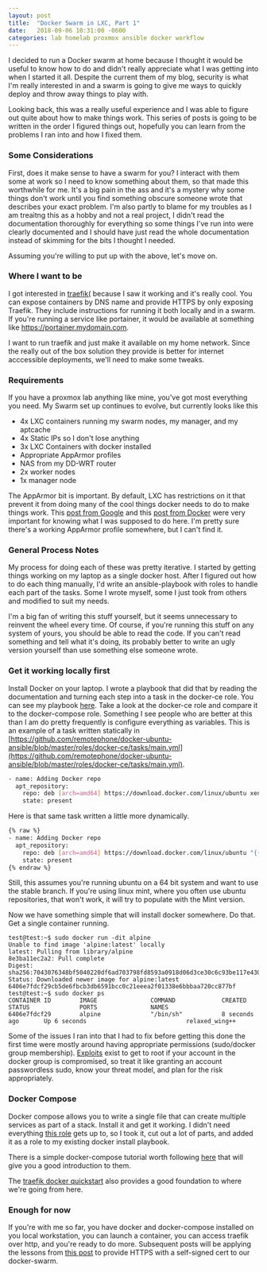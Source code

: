 ```yaml
---
layout: post
title:  "Docker Swarm in LXC, Part 1"
date:   2018-09-06 10:31:00 -0600
categories: lab homelab proxmox ansible docker workflow
---
```


I decided to run a Docker swarm at home because I thought it would be useful to know how to do and didn't really appreciate what I was getting into when I started it all. Despite the current them of my blog, security is what I'm really interested in and a swarm is going to give me ways to quickly deploy and throw away things to play with. 

Looking back, this was a really useful experience and I was able to figure out quite about how to make things work. This series of posts is going to be written in the order I figured things out, hopefully you can learn from the problems I ran into and how I fixed them.

### Some Considerations

First, does it make sense to have a swarm for you? I interact with them some at work so I need to know something about them, so that made this worthwhile for me. It's a big pain in the ass and it's a mystery why some things don't work until you find something obscure someone wrote that describes your exact problem. I'm also partly to blame for my troubles as I am treaitng this as a hobby and not a real project, I didn't read the documentation thoroughly for everything so some things I've run into were clearly documented and I should have just read the whole documentation instead of skimming for the bits I thought I needed. 

Assuming you're willing to put up with the above, let's move on.

### Where I want to be

I got interested in [traefik(](https://traefik.io/) because I saw it working and it's really cool. You can expose containers by DNS name and provide HTTPS by only exposing Traefik. They include instructions for running it both locally and in a swarm. If you're running a service like portainer, it would be available at something like https://portainer.mydomain.com. 

I want to run traefik and just make it available on my home network. Since the really out of the box solution they provide is better for internet acccessible deployments, we'll need to make some tweaks. 

### Requirements

If you have a proxmox lab anything like mine, you've got most everything you need. My Swarm set up continues to evolve, but currently looks like this

- 4x LXC containers running my swarm nodes, my manager, and my aptcache
- 4x Static IPs so I don't lose anything
- 3x LXC Containers with docker installed
- Appropriate AppArmor profiles
- NAS from my DD-WRT router
- 2x worker nodes
- 1x manager node

The AppArmor bit is important. By default, LXC has restrictions on it that prevent it from doing many of the cool things docker needs to do to make things work. This [post from Google](https://cloud.google.com/container-optimized-os/docs/how-to/secure-apparmor) and this [post from Docker](https://docs.docker.com/engine/security/apparmor/) were very important for knowing what I was supposed to do here. I'm pretty sure there's a working AppArmor profile somewhere, but I can't find it. 


### General Process Notes

My process for doing each of these was pretty iterative. I started by getting things working on my laptop as a single docker host. After I figured out how to do each thing manually, I'd write an ansible-playbook with roles to handle each part of the tasks. Some I wrote myself, some I just took from others and modified to suit my needs. 

I'm a big fan of writing this stuff yourself, but it seems unnecessary to reinvent the wheel every time. Of course, if you're running this stuff on any system of yours, you should be able to read the code. If you can't read something and tell what it's doing, its probably better to write an ugly version yourself than use something else someone wrote.  


### Get it working locally first

Install Docker on your laptop. I wrote a playbook that did that by reading the documentation and turning each step into a task in the docker-ce role.  You can see my playbook [here](https://github.com/remotephone/docker-ubuntu-ansible). Take a look at the docker-ce role and compare it to the docker-compose role. Something I see people who are better at this than I am do pretty frequently is configure everything as variables. This is an example of a task written statically in [https://github.com/remotephone/docker-ubuntu-ansible/blob/master/roles/docker-ce/tasks/main.yml](https://github.com/remotephone/docker-ubuntu-ansible/blob/master/roles/docker-ce/tasks/main.yml).

~~~ bash
- name: Adding Docker repo
  apt_repository:
    repo: deb [arch=amd64] https://download.docker.com/linux/ubuntu xenial stable
    state: present

~~~


Here is that same task written a little more dynamically. 

~~~ bash
{% raw %}
- name: Adding Docker repo
  apt_repository:
    repo: deb [arch=amd64] https://download.docker.com/linux/ubuntu "{{ ansible_distribution_release }}" stable
    state: present
{% endraw %}

~~~

Still, this assumes you're running ubuntu on a 64 bit system and want to use the stable branch. If you're using linux mint, where you often use ubuntu repositories, that won't work, it will try to populate with the Mint version. 

Now we have something simple that will install docker somewhere. Do that. Get a single container running. 

~~~ 
test@test:~$ sudo docker run -dit alpine
Unable to find image 'alpine:latest' locally
latest: Pulling from library/alpine
8e3ba11ec2a2: Pull complete
Digest: sha256:7043076348bf5040220df6ad703798fd8593a0918d06d3ce30c6c93be117e430
Status: Downloaded newer image for alpine:latest
6406e7fdcf29cb5de6fbcb3db6591bcc0c21eeea2f01338e6bbbaa720cc877bf
test@test:~$ sudo docker ps
CONTAINER ID        IMAGE               COMMAND             CREATED             STATUS              PORTS               NAMES
6406e7fdcf29        alpine              "/bin/sh"           8 seconds ago       Up 6 seconds                            relaxed_wing++
~~~ 

Some of the issues I ran into that I had to fix before getting this done the first time were mostly around having appropriate permissions (sudo/docker group membership). [Exploits](https://www.rapid7.com/db/modules/exploit/linux/local/docker_daemon_privilege_escalation) exist to get to root if your account in the docker group is compromised, so treat it like granting an account passwordless sudo, know your threat model, and plan for the risk appropriately.  

### Docker Compose

Docker compose allows you to write a single file that can create multiple services as part of a stack. Install it and get it working. I didn't need everything [this role](https://github.com/weareinteractive/ansible-docker-compose) gets up to, so I took it, cut out a lot of parts, and added it as a role to my existing docker install playbook. 

There is a simple docker-compose tutorial worth following [here](https://docs.docker.com/compose/gettingstarted/#step-2-create-a-dockerfile) that will give you a good introduction to them.

The [traefik docker quickstart](https://docs.traefik.io/#the-trfik-quickstart-using-docker) also provides a good foundation to where we're going from here.


### Enough for now

If you're with me so far, you have docker and docker-compose installed on you local workstation, you can launch a container, you can access traefik over http, and you're ready to do more. Subsequent posts will be applying the lessons from [this post](https://github.com/wekan/wekan/wiki/Traefik-and-self-signed-SSL-certs) to provide HTTPS with a self-signed cert to our docker-swarm.